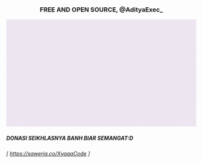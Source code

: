 <h3 align="center">FREE AND OPEN SOURCE, @AdityaExec_</h3>

[![AdityaTwinz](https://github.com/AdityaTwinz/Facebook-Cracking/blob/main/Picture/Purple%20ang%20White%20Bold%20Welcome%20Youtube%20Intro%20Video.gif)](https://wa.me/+6283861183874?text=*Assalamualaikum%20Bang*)

##### DONASI SEIKHLASNYA BANH BIAR SEMANGAT:D

*[ https://saweria.co/XyaaaCode ]*
